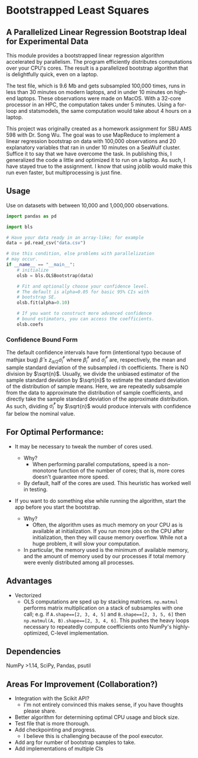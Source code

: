 # Bootstrapped Least Squares

## A Parallelized Linear Regression Bootstrap Ideal for Experimental Data

This module provides a bootstrapped linear regression algorithm accelerated by parallelism.
The program efficiently distributes computations over your CPU's cores.
The result is a parallelized bootstrap algorithm that is delightfully quick, even on a laptop.

The test file, which is 9.6 Mb and gets subsampled 100,000 times, runs in less than 30 minutes on modern laptops, and in under 10 minutes on high-end laptops. These observations were made on MacOS. With a 32-core processor in an HPC, the computation takes under 5 minutes. Using a for-loop and statsmodels, the same computation would take about 4 hours on a laptop.

This project was originally created as a homework assignment for SBU AMS 598 with Dr. Song Wu. The goal was to use MapReduce to implement a linear regression bootstrap on data with 100,000 observations and 20 explanatory variables that ran in under 10 minutes on a SeaWulf cluster. Suffice it to say that we have overcome the task. In publishing this, I generalized the code a little and optimized it to run on a laptop. As such, I have stayed true to the assignment. I know that using joblib would make this run even faster, but multiprocessing is just fine.

## Usage

Use on datasets with between 10,000 and 1,000,000 observations.

```python
import pandas as pd

import bls

# Have your data ready in an array-like; for example
data = pd.read_csv("data.csv")

# Use this condition, else problems with parallelization
# may occur.
if __name__ == "__main__":
    # initialize
    olsb = bls.OLSBootstrap(data)

    # Fit and optionally choose your confidence level.
    # The default is alpha=0.05 for basic 95% CIs with
    # bootstrap SE.
    olsb.fit(alpha=0.10)

    # If you want to construct more advanced confidence
    # bound estimators, you can access the coefficients.
    olsb.coefs
```

### Confidence Bound Form
The default confidence intervals have form (intentional typo because of mathjax bug) $\hat{\beta}\pm z_{\alpha/2} \hat{\sigma}^{\ast}_i$ where $\hat{\beta}^*_i$ and $\hat{\sigma}^{\ast}_i$ are, respectively, the mean and sample standard deviation of the subsampled $i$ th coefficients. There is NO division by $\sqrt{n}$. Usually, we divide the unbiased estimator of the sample standard deviation by $\sqrt{n}$ to estimate the standard deviation of the distribution of sample means. Here, we are repeatedly subsample from the data to approximate the distribution of sample coefficients, and directly take the sample standard deviation of the approximate distribution. As such, dividing $\hat{\sigma}^{\ast}_i$ by $\sqrt{n}$ would produce intervals with confidence far below the nominal value.

## For Optimal Performance:
- It may be necessary to tweak the number of cores used.
  - Why?
    - When performing parallel computations, speed is a non-monotone function of the number of cores; that is, more cores doesn't guarantee more speed. 
  - By default, half of the cores are used. This heuristic has worked well in testing.

- If you want to do something else while running the algorithm, start the app before you start the bootstrap.
  - Why?
    - Often, the algorithm uses as much memory on your CPU as is available at initialization. If you run more jobs on the CPU after initialization, then they will cause memory overflow. While not a huge problem, it will slow your computation.
  - In particular, the memory used is the minimum of available memory, and the amount of memory used by our processes if total memory were evenly distributed among all processes.
  
## Advantages
- Vectorized
  - OLS computations are sped up by stacking matrices. `np.matmul` performs matrix multiplication on a stack of subsamples with one call; e.g. if `A.shape==[2, 3, 4, 5]` and `B.shape==[2, 3, 5, 6]` then `np.matmul(A, B).shape==[2, 3, 4, 6]`. This pushes the heavy loops necessary to repeatedly compute coefficients onto NumPy's highly-optimized, C-level implementation.
## Dependencies

NumPy >1.14, SciPy, Pandas, psutil

## Areas For Improvement (Collaboration?)
- Integration with the Scikit API?
  - I'm not entirely convinced this makes sense, if you have thoughts please share.
- Better algorithm for determining optimal CPU usage and block size.
- Test file that is more thorough.
- Add checkpointing and progress.
  - I believe this is challenging because of the pool executor.
- Add arg for number of bootstrap samples to take.
- Add implementations of multiple CIs
